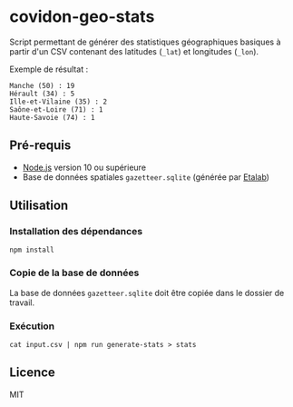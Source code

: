 # covidon-geo-stats

Script permettant de générer des statistiques géographiques basiques à partir d'un CSV contenant des latitudes (`_lat`) et longitudes (`_lon`).

Exemple de résultat :

```
Manche (50) : 19
Hérault (34) : 5
Ille-et-Vilaine (35) : 2
Saône-et-Loire (71) : 1
Haute-Savoie (74) : 1
```

## Pré-requis

- [Node.js](https://nodejs.org) version 10 ou supérieure
- Base de données spatiales `gazetteer.sqlite` (générée par [Etalab](https://github.com/etalab/gazetteer))

## Utilisation

### Installation des dépendances

```
npm install
```

### Copie de la base de données

La base de données `gazetteer.sqlite` doit être copiée dans le dossier de travail.

### Exécution

```
cat input.csv | npm run generate-stats > stats
```

## Licence

MIT
